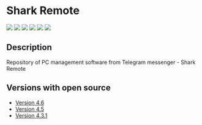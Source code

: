 # Shark Remote

[![](https://img.shields.io/badge/OS-Windows-informational?logo=windows)](https://codeberg.org/Zalexanninev15/Shark-Remote)
[![](https://img.shields.io/badge/written_on-.NET_7-651DE5.svg?logo=dotnet)](https://dotnet.microsoft.com/download/dotnet/7.0)
[![](https://img.shields.io/badge/written_on-.NET_6-651DE5.svg?logo=dotnet)](https://dotnet.microsoft.com/download/dotnet/6.0)
[![](https://img.shields.io/badge/written_on-CSharp-239120.svg?logo=csharp)](https://codeberg.org/Zalexanninev15/Shark-Remote)
[![](https://img.shields.io/badge/license-Apache_2.0-CD1D32.svg)](LICENSE)
[![](https://img.shields.io/badge/donate-Buy_Me_a_Coffee-F94400.svg)](https://zalexanninev15.jimdofree.com/buy-me-a-coffee)

## Description

Repository of PC management software from Telegram messenger - Shark Remote

## Versions with open source

- [Version 4.6](https://codeberg.org/Zalexanninev15/Shark-Remote/src/branch/version-4.6)
- [Version 4.5](https://codeberg.org/Zalexanninev15/Shark-Remote/src/branch/version-4.5)
- [Version 4.3.1](https://codeberg.org/Zalexanninev15/Shark-Remote/src/branch/version-4.3.1)
